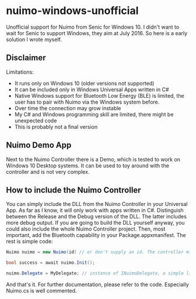 # nuimo-windows-unofficial

Unofficial support for Nuimo from Senic for Windows 10.
I didn't want to wait for Senic to support Windows, they aim at July 2016.
So here is a early solution I wrote myself.

## Disclaimer
Limitations:
 - It runs only on Windows 10 (older versions not supported)
 - It can be included only in Windows Universal Apps written in C#
 - Native Windows support for Bluetooth Low Energy (BLE) is limited, the user has to pair with Nuimo via the Windows system before.
 - Over time the connection may grow instable
 - My C# and Windows programming skill are limited, there might be unexpected code
 - This is probably not a final version

## Nuimo Demo App
Next to the Nuimo Controller there is a Demo, which is tested to work on Windows 10 Desktop systems. 
It can be used to toy around with the controller and is not very complex.

## How to include the Nuimo Controller
You can simply include the DLL from the Nuimo Controller in your Universal App. As far as I know, it will only work with apps written in C#. Distinguish between the Release and the Debug version of the DLL. The latter includes more debug output. If you are going to build the DLL yourself anyway, you could also include the whole Nuimo Controller project.
Then, most important, add the Bluetooth capability in your Package.appxmanifest.
The rest is simple code:
```csharp
Nuimo nuimo = new Nuimo(id) // or don't supply an id. The controller might find Nuimo anyway

bool success = await nuimo.Init();

nuimo.Delegate = MyDelegate; // instance of INuimoDelegate, a simple listener interface
```
And that's it. For further documentation, please refer to the code. Especially Nuimo.cs is well commented.
